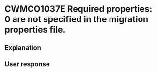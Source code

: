 # CWMCO1037E Required properties: 0 are not specified in the migration properties file.

## Explanation

## User response